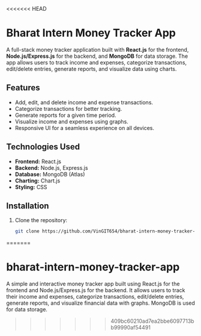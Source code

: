 <<<<<<< HEAD
# Bharat Intern Money Tracker App

A full-stack money tracker application built with **React.js** for the frontend, **Node.js/Express.js** for the backend, and **MongoDB** for data storage. The app allows users to track income and expenses, categorize transactions, edit/delete entries, generate reports, and visualize data using charts.

## Features
- Add, edit, and delete income and expense transactions.
- Categorize transactions for better tracking.
- Generate reports for a given time period.
- Visualize income and expenses using graphs.
- Responsive UI for a seamless experience on all devices.

## Technologies Used
- **Frontend:** React.js
- **Backend:** Node.js, Express.js
- **Database:** MongoDB (Atlas)
- **Charting:** Chart.js
- **Styling:** CSS

## Installation

1. Clone the repository:
   ```bash
   git clone https://github.com/VinGIT654/bharat-intern-money-tracker-app.git
=======
# bharat-intern-money-tracker-app
A simple and interactive money tracker app built using React.js for the frontend and Node.js/Express.js for the backend. It allows users to track their income and expenses, categorize transactions, edit/delete entries, generate reports, and visualize financial data with graphs. MongoDB is used for data storage.
>>>>>>> 409bc60210ad7ea2bbe6097713bb99990af54491
